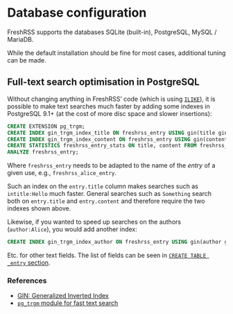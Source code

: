 # Database configuration

FreshRSS supports the databases SQLite (built-in), PostgreSQL, MySQL / MariaDB.

While the default installation should be fine for most cases, additional tuning can be made.

## Full-text search optimisation in PostgreSQL

Without changing anything in FreshRSS’ code (which is using [`ILIKE`](https://www.postgresql.org/docs/current/functions-matching.html#FUNCTIONS-LIKE)), it is possible to make text searches much faster by adding some indexes in PostgreSQL 9.1+ (at the cost of more disc space and slower insertions):

```sql
CREATE EXTENSION pg_trgm;
CREATE INDEX gin_trgm_index_title ON freshrss_entry USING gin(title gin_trgm_ops);
CREATE INDEX gin_trgm_index_content ON freshrss_entry USING gin(content gin_trgm_ops);
CREATE STATISTICS freshrss_entry_stats ON title, content FROM freshrss_entry;
ANALYZE freshrss_entry;
```

Where `freshrss_entry` needs to be adapted to the name of the *entry* of a given use, e.g., `freshrss_alice_entry`.

Such an index on the `entry.title` column makes searches such as `intitle:Hello` much faster.
General searches such as `Something` search both on `entry.title` and `entry.content` and therefore require the two indexes shown above.

Likewise, if you wanted to speed up searches on the authors (`author:Alice`), you would add another index:

```sql
CREATE INDEX gin_trgm_index_author ON freshrss_entry USING gin(author gin_trgm_ops);
```

Etc. for other text fields. The list of fields can be seen in [`CREATE TABLE _entry` section](https://github.com/FreshRSS/FreshRSS/blob/edge/app/SQL/install.sql.pgsql.php).

### References

* [GIN: Generalized Inverted Index](https://www.postgresql.org/docs/current/gin-intro.html)
* [`pg_trgm` module for fast text search](https://www.postgresql.org/docs/current/pgtrgm.html#id-1.11.7.42.8)
